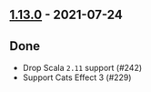 ## [1.13.0](https://github.com/Kevin-Lee/effectie/issues?utf8=%E2%9C%93&q=is%3Aissue+is%3Aclosed+milestone%3Amilestone19) - 2021-07-24

## Done
* Drop Scala `2.11` support (#242)
* Support Cats Effect 3 (#229)
